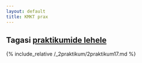 ```yaml
---
layout: default
title: KMKT prax
---
```

Tagasi [praktikumide lehele](praktikumid)
---
{% include_relative /_2praktikum/2praktikum17.md %}
